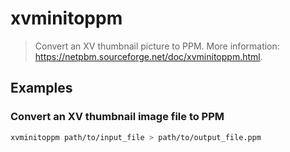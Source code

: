 # xvminitoppm

> Convert an XV thumbnail picture to PPM. More information: <https://netpbm.sourceforge.net/doc/xvminitoppm.html>.

## Examples

### Convert an XV thumbnail image file to PPM

```bash
xvminitoppm path/to/input_file > path/to/output_file.ppm
```
